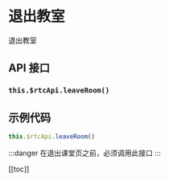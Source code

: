 # 退出教室

退出教室

## API 接口

### `this.$rtcApi.leaveRoom()`

## 示例代码

```js
this.$rtcApi.leaveRoom()
```

:::danger
在退出课堂页之前，必须调用此接口
:::

[[toc]]
